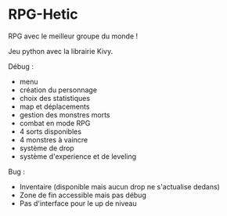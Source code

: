 # RPG-Hetic
RPG avec le meilleur groupe du monde !


Jeu python avec la librairie Kivy.

Débug :

- menu
- création du personnage
- choix des statistiques
- map et déplacements 
- gestion des monstres morts
- combat en mode RPG
- 4 sorts disponibles
- 4 monstres à vaincre
- système de drop 
- système d'experience et de leveling

Bug :
 
 - Inventaire (disponible mais aucun drop ne s'actualise dedans)
 - Zone de fin accessible mais pas débug
 - Pas d'interface pour le up de niveau

